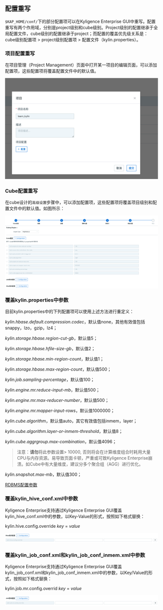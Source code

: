 ## 配置重写

`$KAP_HOME/conf/`下的部分配置项可以在Kyligence Enterprise GUI中重写。配置重写有两个作用域，分别是project级别和cube级别。Project级别的配置继承于全局配置文件，cube级别的配置继承于project；而配置的覆盖优先级关系是：cube级别配置项 > project级别配置项 > 配置文件（kylin.properties）。

### 项目配置重写

在项目管理（Project Management）页面中打开某一项目的编辑页面，可以添加配置项，这些配置项将覆盖配置文件中的默认值。

 ![override_project](images/override_project.cn.png)



### Cube配置重写

在cube设计的`高级设置`步骤中，可以添加配置项，这些配置项将覆盖项目级别和配置文件中的默认值。如图所示：

 ![override](images/override_cube.cn.png)



### 覆盖kylin.properties中参数

目前kylin.properties中的下列配置项可以使用上述方法进行重定义：

*kylin.hbase.default.compression.codec*，默认值none，其他有效值包括snappy，lzo，gzip，lz4；

*kylin.storage.hbase.region-cut-gb*，默认值5；

*kylin.storage.hbase.hfile-size-gb*，默认值2；

*kylin.storage.hbase.min-region-count*，默认值1；

*kylin.storage.hbase.max-region-count*，默认值500；

*kylin.job.sampling-percentage*，默认值100；

*kylin.engine.mr.reduce-input-mb*，默认值500；

*kylin.engine.mr.max-reducer-number*，默认值500；

*kylin.engine.mr.mapper-input-rows*，默认值1000000；

*kylin.cube.algorithm*，默认值auto，其它有效值包括inmem，layer；

*kylin.cube.algorithm.layer-or-inmem-threshold*，默认值8；

*kylin.cube.aggrgroup.max-combination*，默认值4096；

> 注意：**请勿**将此参数设置> 10000, 否则将会在计算维度组合时耗用大量CPU与内存资源。易导致页面卡顿，严重或可致Kyligence Enterprise崩溃。如Cube中有大量维度，建议分多个聚合组（AGG）进行优化。

*kylin.snapshot.max-mb*，默认值300；

[RDBMS配置参数](../model/data_import/rdbms_import.cn.md)



### 覆盖kylin_hive_conf.xml中参数

Kyligence Enterprise支持通过Kyligence Enterprise GUI覆盖kylin_hive_conf.xml中的参数，以Key-Value的形式，按照如下格式替换：

kylin.hive.config.override *key* = *value*

![override_cube](images/override_hive.cn.png)

### 覆盖kylin_job_conf.xml和kylin_job_conf_inmem.xml中参数

Kyligence Enterprise支持通过Kyligence Enterprise GUI覆盖kylin_job_conf.xml和kylin_job_conf_inmem.xml中的参数，以Key/Value的形式，按照如下格式替换：

kylin.job.mr.config.overrid *key* = *value*

![override_cube](images/override_job.cn.png)


